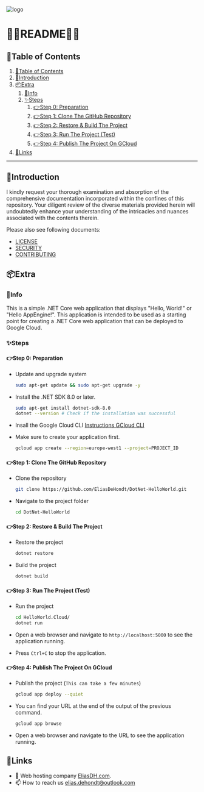 ![logo](https://eliasdh.com/assets/media/images/logo-github.png)
# 💙🤍README🤍💙

## 📘Table of Contents

1. [📘Table of Contents](#📘table-of-contents)
2. [🖖Introduction](#🖖introduction)
3. [📦Extra](#📦extra)
    1. [🖖Info](#🖖info)
    2. [✨Steps](#✨steps)
        1. [👉Step 0: Preparation](#👉step-0-preparation)
        2. [👉Step 1: Clone The GitHub Repository](#👉step-1-clone-the-github-repository)
        3. [👉Step 2: Restore & Build The Project](#👉step-2-restore--build-the-project)
        4. [👉Step 3: Run The Project (Test)](#👉step-3-run-the-project-test)
        5. [👉Step 4: Publish The Project On GCloud](#👉step-4-publish-the-project-on-gcloud)
4. [🔗Links](#🔗links)

---

## 🖖Introduction

I kindly request your thorough examination and absorption of the comprehensive documentation incorporated within the confines of this repository. Your diligent review of the diverse materials provided herein will undoubtedly enhance your understanding of the intricacies and nuances associated with the contents therein.

Please also see following documents:
- [LICENSE](LICENSE.md)
- [SECURITY](SECURITY.md)
- [CONTRIBUTING](CONTRIBUTING.md)

## 📦Extra

### 🖖Info

This is a simple .NET Core web application that displays "Hello, World!" or "Hello AppEngine!". This application is intended to be used as a starting point for creating a .NET Core web application that can be deployed to Google Cloud.

### ✨Steps

#### 👉Step 0: Preparation

- Update and upgrade system
    ```bash	
    sudo apt-get update && sudo apt-get upgrade -y
    ```

- Install the .NET SDK 8.0 or later.
    ```bash	
    sudo apt-get install dotnet-sdk-8.0
    dotnet --version # Check if the installation was successful
    ```
- Insall the Google Cloud CLI [Instructions GCloud CLI](https://github.com/EliasDeHondt/IntegrationProject1-Deployment/blob/main/Documentation/Instructions-GCloud-CLI.md)

- Make sure to create your application first.
    ```bash	
    gcloud app create --region=europe-west1 --project=PROJECT_ID 
    ```

#### 👉Step 1: Clone The GitHub Repository

- Clone the repository
    ```bash
    git clone https://github.com/EliasDeHondt/DotNet-HelloWorld.git
    ```
- Navigate to the project folder
    ```bash
    cd DotNet-HelloWorld
    ```

#### 👉Step 2: Restore & Build The Project

- Restore the project
    ```bash
    dotnet restore
    ```

- Build the project
    ```bash
    dotnet build
    ```

#### 👉Step 3: Run The Project (Test)

- Run the project
    ```bash
    cd HelloWorld.Cloud/
    dotnet run
    ```

- Open a web browser and navigate to `http://localhost:5000` to see the application running.
- Press `Ctrl+C` to stop the application.

#### 👉Step 4: Publish The Project On GCloud

- Publish the project (`This can take a few minutes`)
    ```bash
    gcloud app deploy --quiet
    ```

- You can find your URL at the end of the output of the previous command.
    ```bash
    gcloud app browse
    ```
- Open a web browser and navigate to the URL to see the application running.

## 🔗Links
- 👯 Web hosting company [EliasDH.com](https://eliasdh.com).
- 📫 How to reach us elias.dehondt@outlook.com
